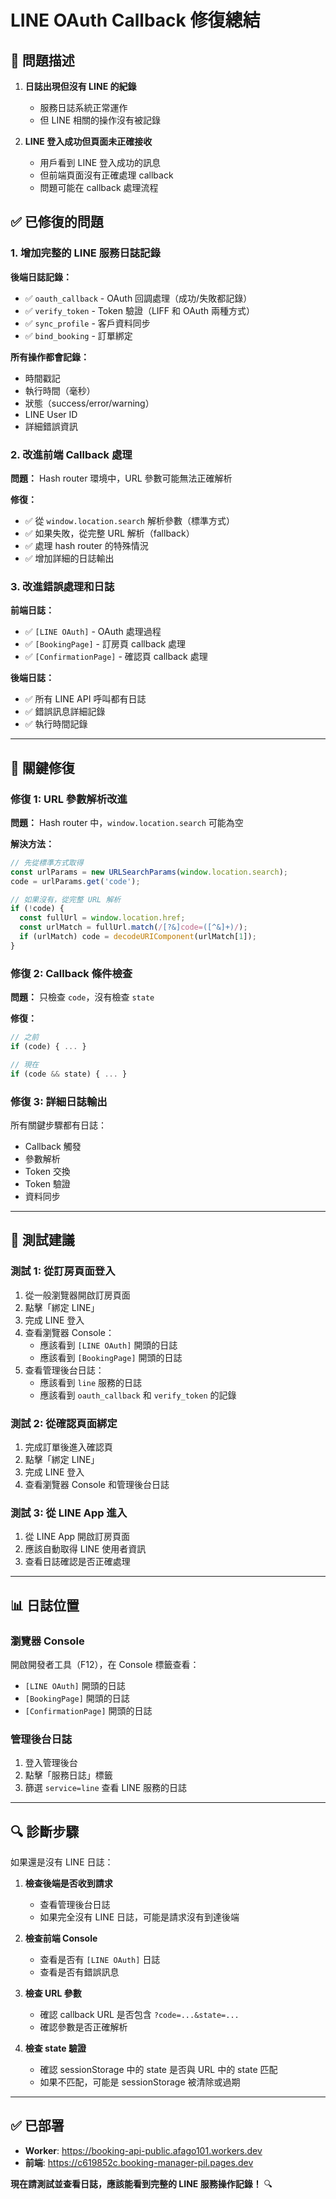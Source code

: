 # LINE OAuth Callback 修復總結

## 🔴 問題描述

1. **日誌出現但沒有 LINE 的紀錄**
   - 服務日誌系統正常運作
   - 但 LINE 相關的操作沒有被記錄

2. **LINE 登入成功但頁面未正確接收**
   - 用戶看到 LINE 登入成功的訊息
   - 但前端頁面沒有正確處理 callback
   - 問題可能在 callback 處理流程

## ✅ 已修復的問題

### 1. 增加完整的 LINE 服務日誌記錄

**後端日誌記錄：**
- ✅ `oauth_callback` - OAuth 回調處理（成功/失敗都記錄）
- ✅ `verify_token` - Token 驗證（LIFF 和 OAuth 兩種方式）
- ✅ `sync_profile` - 客戶資料同步
- ✅ `bind_booking` - 訂單綁定

**所有操作都會記錄：**
- 時間戳記
- 執行時間（毫秒）
- 狀態（success/error/warning）
- LINE User ID
- 詳細錯誤資訊

### 2. 改進前端 Callback 處理

**問題：** Hash router 環境中，URL 參數可能無法正確解析

**修復：**
- ✅ 從 `window.location.search` 解析參數（標準方式）
- ✅ 如果失敗，從完整 URL 解析（fallback）
- ✅ 處理 hash router 的特殊情況
- ✅ 增加詳細的日誌輸出

### 3. 改進錯誤處理和日誌

**前端日誌：**
- ✅ `[LINE OAuth]` - OAuth 處理過程
- ✅ `[BookingPage]` - 訂房頁 callback 處理
- ✅ `[ConfirmationPage]` - 確認頁 callback 處理

**後端日誌：**
- ✅ 所有 LINE API 呼叫都有日誌
- ✅ 錯誤訊息詳細記錄
- ✅ 執行時間記錄

---

## 🔧 關鍵修復

### 修復 1: URL 參數解析改進

**問題：** Hash router 中，`window.location.search` 可能為空

**解決方法：**
```typescript
// 先從標準方式取得
const urlParams = new URLSearchParams(window.location.search);
code = urlParams.get('code');

// 如果沒有，從完整 URL 解析
if (!code) {
  const fullUrl = window.location.href;
  const urlMatch = fullUrl.match(/[?&]code=([^&]+)/);
  if (urlMatch) code = decodeURIComponent(urlMatch[1]);
}
```

### 修復 2: Callback 條件檢查

**問題：** 只檢查 `code`，沒有檢查 `state`

**修復：**
```typescript
// 之前
if (code) { ... }

// 現在
if (code && state) { ... }
```

### 修復 3: 詳細日誌輸出

所有關鍵步驟都有日誌：
- Callback 觸發
- 參數解析
- Token 交換
- Token 驗證
- 資料同步

---

## 🧪 測試建議

### 測試 1: 從訂房頁面登入

1. 從一般瀏覽器開啟訂房頁面
2. 點擊「綁定 LINE」
3. 完成 LINE 登入
4. 查看瀏覽器 Console：
   - 應該看到 `[LINE OAuth]` 開頭的日誌
   - 應該看到 `[BookingPage]` 開頭的日誌
5. 查看管理後台日誌：
   - 應該看到 `line` 服務的日誌
   - 應該看到 `oauth_callback` 和 `verify_token` 的記錄

### 測試 2: 從確認頁面綁定

1. 完成訂單後進入確認頁
2. 點擊「綁定 LINE」
3. 完成 LINE 登入
4. 查看瀏覽器 Console 和管理後台日誌

### 測試 3: 從 LINE App 進入

1. 從 LINE App 開啟訂房頁面
2. 應該自動取得 LINE 使用者資訊
3. 查看日誌確認是否正確處理

---

## 📊 日誌位置

### 瀏覽器 Console

開啟開發者工具（F12），在 Console 標籤查看：
- `[LINE OAuth]` 開頭的日誌
- `[BookingPage]` 開頭的日誌
- `[ConfirmationPage]` 開頭的日誌

### 管理後台日誌

1. 登入管理後台
2. 點擊「服務日誌」標籤
3. 篩選 `service=line` 查看 LINE 服務的日誌

---

## 🔍 診斷步驟

如果還是沒有 LINE 日誌：

1. **檢查後端是否收到請求**
   - 查看管理後台日誌
   - 如果完全沒有 LINE 日誌，可能是請求沒有到達後端

2. **檢查前端 Console**
   - 查看是否有 `[LINE OAuth]` 日誌
   - 查看是否有錯誤訊息

3. **檢查 URL 參數**
   - 確認 callback URL 是否包含 `?code=...&state=...`
   - 確認參數是否正確解析

4. **檢查 state 驗證**
   - 確認 sessionStorage 中的 state 是否與 URL 中的 state 匹配
   - 如果不匹配，可能是 sessionStorage 被清除或過期

---

## ✅ 已部署

- **Worker**: https://booking-api-public.afago101.workers.dev
- **前端**: https://c619852c.booking-manager-pil.pages.dev

**現在請測試並查看日誌，應該能看到完整的 LINE 服務操作記錄！** 🔍

